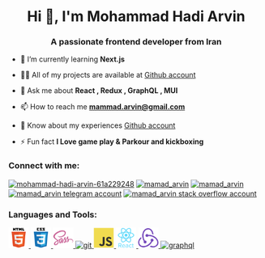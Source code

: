 <h1 align="center">Hi 👋, I'm Mohammad Hadi Arvin</h1>
<h3 align="center">A passionate frontend developer from Iran</h3>

-   🌱 I’m currently learning **Next.js**

-   👨‍💻 All of my projects are available at [Github account](https://github.com/mammad-arvin)

-   💬 Ask me about **React , Redux , GraphQL , MUI**

-   📫 How to reach me **mammad.arvin@gmail.com**

-   📄 Know about my experiences [Github account](https://github.com/mammad-arvin)

-   ⚡ Fun fact **I Love game play & Parkour and kickboxing**

<h3 align="left">Connect with me:</h3>
<p align="left">
<a href="https://linkedin.com/in/mohammad-hadi-arvin-61a229248" target="blank"><img align="center" src="https://raw.githubusercontent.com/rahuldkjain/github-profile-readme-generator/master/src/images/icons/Social/linked-in-alt.svg" alt="mohammad-hadi-arvin-61a229248" height="30" width="40" /></a>
<a href="https://instagram.com/mamad_arvin" target="blank"><img align="center" src="https://raw.githubusercontent.com/rahuldkjain/github-profile-readme-generator/master/src/images/icons/Social/instagram.svg" alt="mamad_arvin" height="30" width="40" /></a>
<a href="https://twitter.com/mamad_arvin" target="blank"><img align="center" src="https://raw.githubusercontent.com/rahuldkjain/github-profile-readme-generator/master/src/images/icons/Social/twitter.svg" alt="mamad_arvin" height="30" width="40" /></a>
<a href="https://t.me/mamad_arvin" target="blank"><img align="center" src="https://icons8.com/icon/MIMjVKoXINIT/telegram-app" alt="mamad_arvin telegram account" height="30" width="40" /></a>
<a href="https://stackoverflow.com/users/21992226/mamad-arvin" target="blank"><img align="center" src="https://icons8.com/icon/13955/stack-overflow" alt="mamad_arvin stack overflow account" height="30" width="40" /></a>
</p>

<h3 align="left">Languages and Tools:</h3>
<p align="left"><a href="https://www.w3.org/html/" target="_blank" rel="noreferrer"> <img src="https://raw.githubusercontent.com/devicons/devicon/master/icons/html5/html5-original-wordmark.svg" alt="html5" width="40" height="40"/> </a><a href="https://www.w3schools.com/css/" target="_blank" rel="noreferrer"> <img src="https://raw.githubusercontent.com/devicons/devicon/master/icons/css3/css3-original-wordmark.svg" alt="css3" width="40" height="40"/> </a><a href="https://sass-lang.com" target="_blank" rel="noreferrer"> <img src="https://raw.githubusercontent.com/devicons/devicon/master/icons/sass/sass-original.svg" alt="sass" width="40" height="40"/> </a> <a href="https://git-scm.com/" target="_blank" rel="noreferrer"> <img src="https://www.vectorlogo.zone/logos/git-scm/git-scm-icon.svg" alt="git" width="40" height="40"/> </a> <a href="https://developer.mozilla.org/en-US/docs/Web/JavaScript" target="_blank" rel="noreferrer"> <img src="https://raw.githubusercontent.com/devicons/devicon/master/icons/javascript/javascript-original.svg" alt="javascript" width="40" height="40"/> </a><a href="https://reactjs.org/" target="_blank" rel="noreferrer"> <img src="https://raw.githubusercontent.com/devicons/devicon/master/icons/react/react-original-wordmark.svg" alt="react" width="40" height="40"/> </a> <a href="https://redux.js.org" target="_blank" rel="noreferrer"> <img src="https://raw.githubusercontent.com/devicons/devicon/master/icons/redux/redux-original.svg" alt="redux" width="40" height="40"/> </a><a href="https://graphql.org" target="_blank" rel="noreferrer"> <img src="https://www.vectorlogo.zone/logos/graphql/graphql-icon.svg" alt="graphql" width="40" height="40"/> </a></p>
